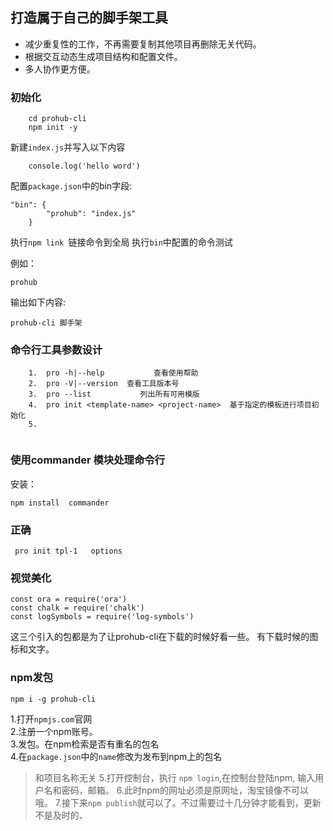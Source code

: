 ##     打造属于自己的脚手架工具

-   减少重复性的工作，不再需要复制其他项目再删除无关代码。
-   根据交互动态生成项目结构和配置文件。
-   多人协作更方便。

### 初始化

``` 新建prohub-cli
    cd prohub-cli 
    npm init -y
```
新建`index.js`并写入以下内容
```1. #!/user/bin/env node 
    console.log('hello word')
```

配置`package.json`中的bin字段:
```
"bin": {
        "prohub": "index.js"
    }
```

执行`npm link `链接命令到全局
执行`bin`中配置的命令测试

例如：
```
prohub
```
输出如下内容:
```
prohub-cli 脚手架
```
### 命令行工具参数设计

```
    1.  pro -h|--help           查看使用帮助
    2.  pro -V|--version  查看工具版本号
    3.  pro --list           列出所有可用模版
    4.  pro init <template-name> <project-name>  基于指定的模板进行项目初始化
    5.


```

### 使用commander 模块处理命令行
安装：
```
npm install  commander
```



### 正确
```
 pro init tpl-1   options
```

### 视觉美化
```
const ora = require('ora')
const chalk = require('chalk')
const logSymbols = require('log-symbols')

```
这三个引入的包都是为了让prohub-cli在下载的时候好看一些。
有下载时候的图标和文字。

###  npm发包

```
npm i -g prohub-cli
```

1.打开`npmjs.com`官网			
2.注册一个npm账号。		
3.发包。在npm检索是否有重名的包名		
4.在`package.json`中的`name`修改为发布到npm上的包名  
> 和项目名称无关
5.打开控制台，执行 `npm login`,在控制台登陆npm, 输入用户名和密码，邮箱。
6.此时npm的网址必须是原网址，淘宝镜像不可以哦。
7.接下来`npm publish`就可以了。不过需要过十几分钟才能看到，更新不是及时的、








